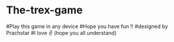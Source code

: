 # The-trex-game
#Play this game in any device 
#Hope you have fun !!
#designed by Prachstar 
#I love ✌ (hope you all understand)
